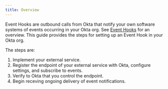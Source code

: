 ```yaml
---
title: Overview
---
```


Event Hooks are outbound calls from Okta that notify your own software systems of events occurring in your Okta org. See [Event Hooks](/docs/concepts/event-hooks/) for an overview. This guide provides the steps for setting up an Event Hook in your Okta org.

The steps are:

1. Implement your external service.
1. Register the endpoint of your external service with Okta, configure settings, and subscribe to events.
1. Verify to Okta that you control the endpoint.
1. Begin receving ongoing delivery of event notifications.

<NextSectionLink/>

